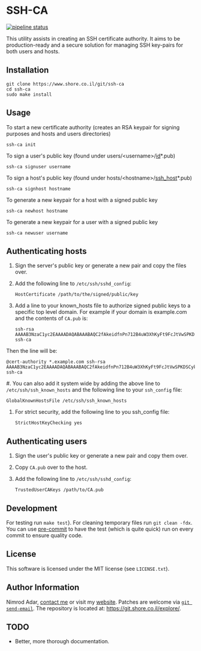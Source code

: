 # SSH-CA

[![pipeline status](https://git.shore.co.il/nimrod/ssh-ca/badges/master/pipeline.svg)](https://git.shore.co.il/nimrod/ssh-ca/-/commits/master)

This utility assists in creating an SSH certificate authority. It aims
to be production-ready and a secure solution for managing SSH key-pairs
for both users and hosts.

## Installation

```shell
git clone https://www.shore.co.il/git/ssh-ca
cd ssh-ca
sudo make install
```

## Usage

To start a new certificate authority (creates an RSA keypair for signing
purposes and hosts and users directories)

```shell
ssh-ca init
```

To sign a user's public key (found under
users/\<username>/[id](<>)\*.pub)

```shell
ssh-ca signuser username
```

To sign a host's public key (found under
hosts/\<hostname>/[ssh\_host](<>)\*.pub)

```shell
ssh-ca signhost hostname
```

To generate a new keypair for a host with a signed public key

```shell
ssh-ca newhost hostname
```

To generate a new keypair for a user with a signed public key

```shell
ssh-ca newuser username
```

## Authenticating hosts

1. Sign the server's public key or generate a new pair and copy the
   files over.

1. Add the following line to `/etc/ssh/sshd_config`:

   ```
   HostCertificate /path/to/the/signed/public/key
   ```

1. Add a line to your known\_hosts file to authorize signed public keys
   to a specific top level domain. For example if your domain is
   example.com and the contents of `CA.pub` is:

   ```
   ssh-rsa AAAAB3NzaC1yc2EAAAADAQABAAABAQC2fAkeidfnPn712B4uW3XhKyFt9FcJtVwSPKDSCykULg3X5gVV/Xa1yb4ameY3ihXOqQOlG3YpYnOQ8KdM67WtnERVbTJIfieRjGzoURz9NquLFXSKsuQrXMWRNHqXAHw7VirPvKL4cSc4l00Az1HDnHhMIclPY8G+8SkRIRsTwwwa5QjGF2wuhC6j5UHJSaF7qLFw9FSaCsEJTkQxtCD4+Rd/dxv3kVWSkm5DbNG0z3QHyISW7XDvyXP+1ccSb5+IWC0yQCT4OJNFUMDb+SdD7AzDHfI9Z5zTp56uGV23lywWhSvv20UPA0SyXJNGPOw7uJ1ak8q4SBh60PtOENQf ssh-ca
   ```

Then the line will be:

```
@cert-authority *.example.com ssh-rsa AAAAB3NzaC1yc2EAAAADAQABAAABAQC2fAkeidfnPn712B4uW3XhKyFt9FcJtVwSPKDSCykULg3X5gVV/Xa1yb4ameY3ihXOqQOlG3YpYnOQ8KdM67WtnERVbTJIfieRjGzoURz9NquLFXSKsuQrXMWRNHqXAHw7VirPvKL4cSc4l00Az1HDnHhMIclPY8G+8SkRIRsTwwwa5QjGF2wuhC6j5UHJSaF7qLFw9FSaCsEJTkQxtCD4+Rd/dxv3kVWSkm5DbNG0z3QHyISW7XDvyXP+1ccSb5+IWC0yQCT4OJNFUMDb+SdD7AzDHfI9Z5zTp56uGV23lywWhSvv20UPA0SyXJNGPOw7uJ1ak8q4SBh60PtOENQf ssh-ca
```

\#. You can also add it system wide by adding the above line to
`/etc/ssh/ssh_known_hosts` and the following line to your
`ssh_config` file:

```
GlobalKnownHostsFile /etc/ssh/ssh_known_hosts
```

1. For strict security, add the following line to you ssh\_config file:

   ```
   StrictHostKeyChecking yes
   ```

## Authenticating users

1. Sign the user's public key or generate a new pair and copy them
   over.

1. Copy `CA.pub` over to the host.

1. Add the following line to `/etc/ssh/sshd_config`:

   ```
   TrustedUserCAKeys /path/to/CA.pub
   ```

## Development

For testing run `make test`}. For cleaning temporary files
run `git clean -fdx`. You can use
[pre-commit](http://pre-commit.com/) to have the test (which is quite
quick) run on every commit to ensure quality code.

## License

This software is licensed under the MIT license (see `LICENSE.txt`).

## Author Information

Nimrod Adar, [contact me](mailto:nimrod@shore.co.il) or visit my
[website](https://www.shore.co.il/). Patches are welcome via
[`git send-email`](http://git-scm.com/book/en/v2/Git-Commands-Email). The repository
is located at: <https://git.shore.co.il/explore/>.

## TODO

- Better, more thorough documentation.
